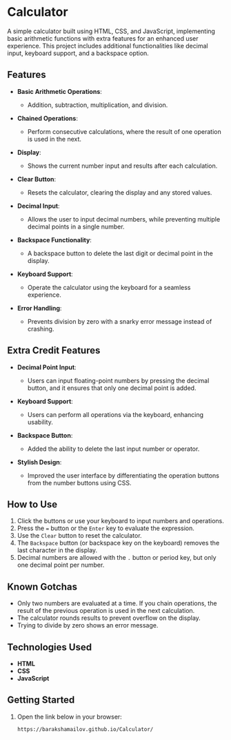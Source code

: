 # Calculator

A simple calculator built using HTML, CSS, and JavaScript, implementing basic arithmetic functions with extra features for an enhanced user experience. This project includes additional functionalities like decimal input, keyboard support, and a backspace option.

## Features

- **Basic Arithmetic Operations**: 
  - Addition, subtraction, multiplication, and division.
  
- **Chained Operations**: 
  - Perform consecutive calculations, where the result of one operation is used in the next.
  
- **Display**: 
  - Shows the current number input and results after each calculation.
  
- **Clear Button**: 
  - Resets the calculator, clearing the display and any stored values.
  
- **Decimal Input**: 
  - Allows the user to input decimal numbers, while preventing multiple decimal points in a single number.
  
- **Backspace Functionality**: 
  - A backspace button to delete the last digit or decimal point in the display.

- **Keyboard Support**: 
  - Operate the calculator using the keyboard for a seamless experience.

- **Error Handling**: 
  - Prevents division by zero with a snarky error message instead of crashing.

## Extra Credit Features

- **Decimal Point Input**: 
  - Users can input floating-point numbers by pressing the decimal button, and it ensures that only one decimal point is added.
  
- **Keyboard Support**: 
  - Users can perform all operations via the keyboard, enhancing usability.
  
- **Backspace Button**: 
  - Added the ability to delete the last input number or operator.
  
- **Stylish Design**: 
  - Improved the user interface by differentiating the operation buttons from the number buttons using CSS.

## How to Use

1. Click the buttons or use your keyboard to input numbers and operations.
2. Press the `=` button or the `Enter` key to evaluate the expression.
3. Use the `Clear` button to reset the calculator.
4. The `Backspace` button (or backspace key on the keyboard) removes the last character in the display.
5. Decimal numbers are allowed with the `.` button or period key, but only one decimal point per number.

## Known Gotchas

- Only two numbers are evaluated at a time. If you chain operations, the result of the previous operation is used in the next calculation.
- The calculator rounds results to prevent overflow on the display.
- Trying to divide by zero shows an error message.

## Technologies Used

- **HTML**
- **CSS**
- **JavaScript**

## Getting Started

1. Open the link below in your browser:
   ```bash
   https://barakshamailov.github.io/Calculator/
